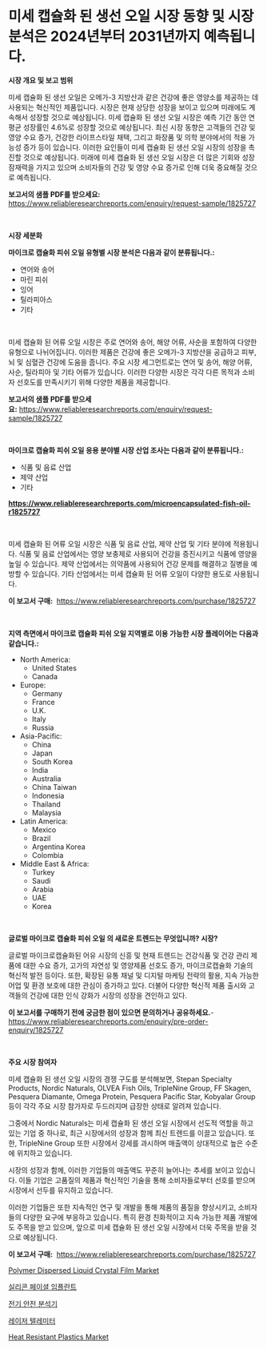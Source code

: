 <p><h1>미세 캡슐화 된 생선 오일 시장 동향 및 시장 분석은 2024년부터 2031년까지 예측됩니다.</h1></p><p><strong>시장 개요 및 보고 범위</strong></p>
<p><p>미세 캡슐화 된 생선 오일은 오메가-3 지방산과 같은 건강에 좋은 영양소를 제공하는 데 사용되는 혁신적인 제품입니다. 시장은 현재 상당한 성장을 보이고 있으며 미래에도 계속해서 성장할 것으로 예상됩니다. 미세 캡슐화 된 생선 오일 시장은 예측 기간 동안 연평균 성장률인 4.6%로 성장할 것으로 예상됩니다. 최신 시장 동향은 고객들의 건강 및 영양 수요 증가, 건강한 라이프스타일 채택, 그리고 화장품 및 의학 분야에서의 적용 가능성 증가 등이 있습니다. 이러한 요인들이 미세 캡슐화 된 생선 오일 시장의 성장을 촉진할 것으로 예상됩니다. 미래에 미세 캡슐화 된 생선 오일 시장은 더 많은 기회와 성장 잠재력을 가지고 있으며 소비자들의 건강 및 영양 수요 증가로 인해 더욱 중요해질 것으로 예측됩니다.</p></p>
<p><strong>보고서의 샘플 PDF를 받으세요:</strong> <a href="https://www.reliableresearchreports.com/enquiry/request-sample/1825727">https://www.reliableresearchreports.com/enquiry/request-sample/1825727</a></p>
<p>&nbsp;</p>
<p><strong>시장 세분화</strong></p>
<p><strong>마이크로 캡슐화 피쉬 오일 유형별 시장 분석은 다음과 같이 분류됩니다.:</strong></p>
<p><ul><li>연어와 송어</li><li>마린 피쉬</li><li>잉어</li><li>틸라피아스</li><li>기타</li></ul></p>
<p>&nbsp;</p>
<p><p>미세 캡슐화 된 어류 오일 시장은 주로 연어와 송어, 해양 어류, 사순을 포함하여 다양한 유형으로 나뉘어집니다. 이러한 제품은 건강에 좋은 오메가-3 지방산을 공급하고 피부, 뇌 및 심혈관 건강에 도움을 줍니다. 주요 시장 세그먼트로는 연어 및 송어, 해양 어류, 사순, 틸라피아 및 기타 어류가 있습니다. 이러한 다양한 시장은 각각 다른 목적과 소비자 선호도를 만족시키기 위해 다양한 제품을 제공합니다.</p></p>
<p><strong>보고서의 샘플 PDF를 받으세요:</strong>&nbsp;<a href="https://www.reliableresearchreports.com/enquiry/request-sample/1825727">https://www.reliableresearchreports.com/enquiry/request-sample/1825727</a></p>
<p>&nbsp;</p>
<p><strong> 마이크로 캡슐화 피쉬 오일 응용 분야별 시장 산업 조사는 다음과 같이 분류됩니다.:</strong></p>
<p><ul><li>식품 및 음료 산업</li><li>제약 산업</li><li>기타</li></ul></p>
<p><strong><a href="https://www.reliableresearchreports.com/microencapsulated-fish-oil-r1825727">https://www.reliableresearchreports.com/microencapsulated-fish-oil-r1825727</a></strong></p>
<p>&nbsp;</p>
<p><p>미세 캡슐화 된 어류 오일 시장은 식품 및 음료 산업, 제약 산업 및 기타 분야에 적용됩니다. 식품 및 음료 산업에서는 영양 보충제로 사용되어 건강을 증진시키고 식품에 영양을 높일 수 있습니다. 제약 산업에서는 의약품에 사용되어 건강 문제를 해결하고 질병을 예방할 수 있습니다. 기타 산업에서는 미세 캡슐화 된 어류 오일이 다양한 용도로 사용됩니다.</p></p>
<p><strong>이 보고서 구매:</strong>&nbsp; <a href="https://www.reliableresearchreports.com/purchase/1825727">https://www.reliableresearchreports.com/purchase/1825727</a></p>
<p>&nbsp;</p>
<p><strong>지역 측면에서 마이크로 캡슐화 피쉬 오일 지역별로 이용 가능한 시장 플레이어는 다음과 같습니다.:</strong></p>
<p><ul>
    <li>
        North America:
        <ul>
            <li>United States</li>
            <li>Canada</li>
        </ul>
    </li>
    <li>
        Europe:
        <ul>
            <li>Germany</li>
            <li>France</li>
            <li>U.K.</li>
            <li>Italy</li>
            <li>Russia</li>
        </ul>
    </li>
    <li>
        Asia-Pacific:
        <ul>
            <li>China</li>
            <li>Japan</li>
            <li>South Korea</li>
            <li>India</li>
            <li>Australia</li>
            <li>China Taiwan</li>
            <li>Indonesia</li>
            <li>Thailand</li>
            <li>Malaysia</li>
        </ul>
    </li>
    <li>
        Latin America:
        <ul>
            <li>Mexico</li>
            <li>Brazil</li>
            <li>Argentina Korea</li>
            <li>Colombia</li>
        </ul>
    </li>
    <li>
        Middle East & Africa:
        <ul>
            <li>Turkey</li>
            <li>Saudi</li>
            <li>Arabia</li>
            <li>UAE</li>
            <li>Korea</li>
        </ul>
    </li>
    </ul></p>
<p>&nbsp;</p>
<p><strong>글로벌 마이크로 캡슐화 피쉬 오일 의 새로운 트렌드는 무엇입니까? 시장?</strong></p>
<p><p>글로벌 마이크로캡슐화된 어유 시장의 신흥 및 현재 트렌드는 건강식품 및 건강 관리 제품에 대한 수요 증가, 고가의 자연성 및 영양제품 선호도 증가, 마이크로캡슐화 기술의 혁신적 발전 등이다. 또한, 확장된 유통 채널 및 디지털 마케팅 전략의 활용, 지속 가능한 어업 및 환경 보호에 대한 관심이 증가하고 있다. 더불어 다양한 혁신적 제품 출시와 고객들의 건강에 대한 인식 강화가 시장의 성장을 견인하고 있다.</p></p>
<p><strong>이 보고서를 구매하기 전에 궁금한 점이 있으면 문의하거나 공유하세요.</strong>- <a href="https://www.reliableresearchreports.com/enquiry/pre-order-enquiry/1825727">https://www.reliableresearchreports.com/enquiry/pre-order-enquiry/1825727</a></p>
<p>&nbsp;</p>
<p><strong>주요 시장 참여자</strong></p>
<p><p>미세 캡슐화 된 생선 오일 시장의 경쟁 구도를 분석해보면, Stepan Specialty Products, Nordic Naturals, OLVEA Fish Oils, TripleNine Group, FF Skagen, Pesquera Diamante, Omega Protein, Pesquera Pacific Star, Kobyalar Group 등이 각각 주요 시장 참가자로 두드러지며 급장한 상태로 알려져 있습니다.</p><p>그중에서 Nordic Naturals는 미세 캡슐화 된 생선 오일 시장에서 선도적 역할을 하고 있는 기업 중 하나로, 최근 시장에서의 성장과 함께 최신 트렌드를 이끌고 있습니다. 또한, TripleNine Group 또한 시장에서 강세를 과시하며 매출액이 상대적으로 높은 수준에 위치하고 있습니다.</p><p>시장의 성장과 함께, 이러한 기업들의 매출액도 꾸준히 늘어나는 추세를 보이고 있습니다. 이들 기업은 고품질의 제품과 혁신적인 기술을 통해 소비자들로부터 선호를 받으며 시장에서 선두를 유지하고 있습니다.</p><p>이러한 기업들은 또한 지속적인 연구 및 개발을 통해 제품의 품질을 향상시키고, 소비자들의 다양한 요구에 부응하고 있습니다. 특히 환경 친화적이고 지속 가능한 제품 개발에도 주목을 받고 있으며, 앞으로 미세 캡슐화 된 생선 오일 시장에서 더욱 주목을 받을 것으로 예상됩니다.</p></p>
<p><strong>이 보고서 구매:</strong>&nbsp;&nbsp;<a href="https://www.reliableresearchreports.com/purchase/1825727">https://www.reliableresearchreports.com/purchase/1825727</a></p>
<p><p><a href="https://issuu.com/reportprime-2/docs/polymer-dispersed-liquid-crystal-film-market-size-">Polymer Dispersed Liquid Crystal Film Market</a></p><p><a href="https://github.com/JackieFauhey9089475/Market-Research-Report-List-1/blob/main/869560431716.md">실리콘 페이셜 임플란트</a></p><p><a href="https://github.com/Howaoole34545/Market-Research-Report-List-1/blob/main/320262331715.md">전기 안전 분석기</a></p><p><a href="https://medium.com/@cierrahayes645/%EB%A0%88%EC%9D%B4%EC%A0%80-%ED%85%94%EB%A0%88%EB%AF%B8%ED%84%B0-%EC%8B%9C%EC%9E%A5-%EC%A0%84%EB%A7%9D-%EC%82%B0%EC%97%85-%EA%B0%9C%EC%9A%94-%EB%B0%8F-%EC%98%88%EC%B8%A1-2024%EB%85%84%EB%B6%80%ED%84%B0-2031%EB%85%84%EA%B9%8C%EC%A7%80-48b785e07bb6">레이저 텔레미터</a></p><p><a href="https://issuu.com/reportprime-2/docs/heat-resistant-plastics-market-size-2030.pptx">Heat Resistant Plastics Market</a></p></p>
